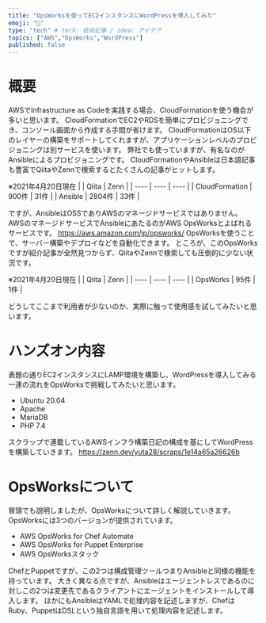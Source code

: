 ```yaml
---
title: "OpsWorksを使ってEC2インスタンスにWordPressを導入してみた"
emoji: "🐀"
type: "tech" # tech: 技術記事 / idea: アイデア
topics: ["AWS","OpsWorks","WordPress"]
published: false
---
```


# 概要
AWSでInfrastructure as Codeを実践する場合、CloudFormationを使う機会が多いと思います。
CloudFormationでEC2やRDSを簡単にプロビジョニングでき、コンソール画面から作成する手間が省けます。
CloudFormationはOS以下のレイヤーの構築をサポートしてくれますが、アプリケーションレベルのプロビジョニングは別サービスを使います。
弊社でも使っていますが、有名なのがAnsibleによるプロビジョニングです。
CloudFormationやAnsibleは日本語記事も豊富でQiitaやZennで検索するとたくさんの記事がヒットします。

※2021年4月20日現在
|                | Qiita  | Zenn |
| ----           | ----   | ---- |
| CloudFormation | 900件  | 31件 |
| Ansible        | 2804件 | 33件 |

ですが、AnsibleはOSSでありAWSのマネージドサービスではありません。
AWSのマネージドサービスでAnsibleにあたるのがAWS OpsWorksとよばれるサービスです。
https://aws.amazon.com/jp/opsworks/
OpsWorksを使うことで、サーバー構築やデプロイなどを自動化できます。
ところが、このOpsWorksですが紹介記事が全然見つからず、QiitaやZennで検索しても圧倒的に少ない状況です。

※2021年4月20日現在
|                | Qiita  | Zenn |
| ----           | ----   | ---- |
| OpsWorks | 95件  | 1件 |

どうしてここまで利用者が少ないのか、実際に触って使用感を試してみたいと思います。

# ハンズオン内容
表題の通りEC2インスタンスにLAMP環境を構築し、WordPressを導入してみる一連の流れをOpsWorksで挑戦してみたいと思います。

- Ubuntu 20.04
- Apache
- MariaDB
- PHP 7.4

スクラップで連載しているAWSインフラ構築日記の構成を基にしてWordPressを構築していきます。
https://zenn.dev/yuta28/scraps/1e14a65a26626b

# OpsWorksについて
冒頭でも説明しましたが、OpsWorksについて詳しく解説していきます。
OpsWorksには3つのバージョンが提供されています。

- AWS OpsWorks for Chef Automate
- AWS OpsWorks for Puppet Enterprise
- AWS OpsWorksスタック

ChefとPuppetですが、この2つは構成管理ツールつまりAnsibleと同様の機能を持っています。
大きく異なる点ですが、Ansibleはエージェントレスであるのに対しこの2つは変更先であるクライアントにエージェントをインストールして導入します。
ほかにもAnsibleはYAMLで処理内容を記述しますが、ChefはRuby、PuppetはDSLという独自言語を用いて処理内容を記述します。
